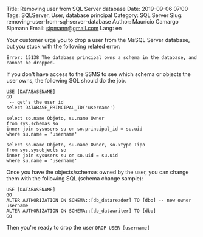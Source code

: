 Title: Removing user from SQL Server database
Date: 2019-09-06 07:00
Tags: SQLServer, User, database principal
Category: SQL Server
Slug: removing-user-from-sql-server-database
Author: Maurício Camargo Sipmann
Email: sipmann@gmail.com
Lang: en

Your customer urge you to drop a user from the MsSQL Server database, but you stuck with the following related error:

```mssql
Error: 15138 The database principal owns a schema in the database, and cannot be dropped.
```

If you don't have access to the SSMS to see which schema or objects the user owns, the following SQL should do the job.

```mssql
USE [DATABASENAME]
GO
 -- get's the user id
select DATABASE_PRINCIPAL_ID('username')

select so.name Objeto, su.name Owner
from sys.schemas so
inner join sysusers su on so.principal_id = su.uid
where su.name = 'username'

select so.name Objeto, su.name Owner, so.xtype Tipo
from sys.sysobjects so
inner join sysusers su on so.uid = su.uid
where su.name = 'username'
```

Once you have the objects/schemas owned by the user, you can change them with the following SQL (schema change sample):

```mssql
USE [DATABASENAME]
GO
ALTER AUTHORIZATION ON SCHEMA::[db_datareader] TO [dbo] -- new owner username
ALTER AUTHORIZATION ON SCHEMA::[db_datawriter] TO [dbo]
GO
```

Then you're ready to drop the user `DROP USER [username]`
